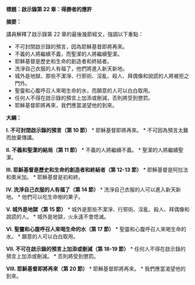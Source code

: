 **標題：啟示錄第 22 章：得勝者的應許**

**摘要：**

講員解釋了啟示錄第 22 章的最後幾節經文，強調以下重點：

* 不可封閉啟示錄的預言，因為耶穌基督即將再來。
* 不義的人將繼續不義，而聖潔的人將繼續聖潔。
* 耶穌基督是歷史和生命的創造者和終結者。
* 洗淨自己衣服的人有福了，他們將進入新天新地。
* 城外是地獄，那些不潔淨、行邪術、淫亂、殺人、拜偶像和說謊的人將被拒之門外。
* 聖靈和心腹呼召人來喝生命的水，而願意的人可以白白取用。
* 任何人不得在啟示錄的預言上加添或刪減，否則將受到懲罰。
* 耶穌基督即將再來，我們應當渴望他的到來。

**大綱：**

**I. 不可封閉啟示錄的預言（第 10 節）**
    * 耶穌基督即將再來。
    * 不可因為預言太難而放棄傳講。

**II. 不義和聖潔的結局（第 11 節）**
    * 不義的人將繼續不義。
    * 聖潔的人將繼續聖潔。

**III. 耶穌基督是歷史和生命的創造者和終結者（第 12-13 節）**
    * 耶穌基督是阿拉法和奧米加。
    * 耶穌基督是初和終。

**IV. 洗淨自己衣服的人有福了（第 14 節）**
    * 洗淨自己衣服的人可以進入新天新地。
    * 他們可以吃生命樹的果子。

**V. 城外是地獄（第 15 節）**
    * 城外是那些不潔淨、行邪術、淫亂、殺人、拜偶像和說謊的人。
    * 城外是地獄，火永遠不會熄滅。

**VI. 聖靈和心腹呼召人來喝生命的水（第 17 節）**
    * 聖靈和心腹呼召人來喝生命的水。
    * 願意的人可以白白取用。

**VII. 不可在啟示錄的預言上加添或刪減（第 18-19 節）**
    * 任何人不得在啟示錄的預言上加添或刪減。
    * 否則將受到懲罰。

**VIII. 耶穌基督即將再來（第 20 節）**
    * 耶穌基督即將再來。
    * 我們應當渴望他的到來。